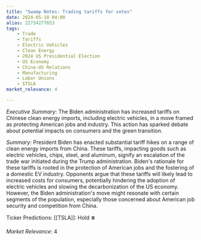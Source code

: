 ```yaml
---
title: "Swamp Notes: Trading tariffs for votes"
date: 2024-05-18 04:00
alias: 22734277653
tags:
    - Trade
    - Tariffs
    - Electric Vehicles
    - Clean Energy
    - 2024 US Presidential Election
    - US Economy
    - China-US Relations
    - Manufacturing
    - Labor Unions
    - $TSLA
market_relevance: 4

---
```

*Executive Summary*: The Biden administration has increased tariffs on Chinese clean energy imports, including electric vehicles, in a move framed as protecting American jobs and industry. This action has sparked debate about potential impacts on consumers and the green transition.


*Summary:*
President Biden has enacted substantial tariff hikes on a range of clean energy imports from China. These tariffs, impacting goods such as electric vehicles, chips, steel, and aluminum, signify an escalation of the trade war initiated during the Trump administration. Biden's rationale for these tariffs is rooted in the protection of American jobs and the fostering of a domestic EV industry.  Opponents argue that these tariffs will likely lead to increased costs for consumers, potentially hindering the adoption of electric vehicles and slowing the decarbonization of the US economy.  However, the Biden administration's move might resonate with certain segments of the population, especially those concerned about American job security and competition from China.

Ticker Predictions:
[[TSLA]]: Hold ⏸️


*Market Relevance*: 4
  
